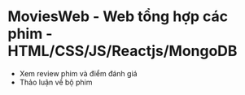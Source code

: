 # MoviesWeb - Web tổng hợp các phim - HTML/CSS/JS/Reactjs/MongoDB
- Xem review phim và điểm đánh giá
- Thảo luận về bộ phim

